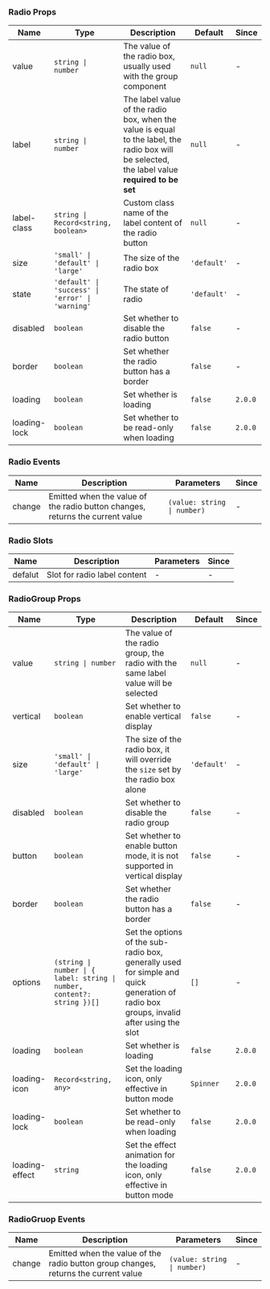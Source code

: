 ### Radio Props

| Name         | Type                                             | Description                                                                                                                                    | Default     | Since   |
| ------------ | ------------------------------------------------ | ---------------------------------------------------------------------------------------------------------------------------------------------- | ----------- | ------- |
| value        | `string \| number`                               | The value of the radio box, usually used with the group component                                                                              | `null`      | -       |
| label        | `string \| number`                               | The label value of the radio box, when the value is equal to the label, the radio box will be selected, the label value **required to be set** | `null`      | -       |
| label-class  | `string \| Record<string, boolean>`              | Custom class name of the label content of the radio button                                                                                     | `null`      | -       |
| size         | `'small' \| 'default' \| 'large'`                | The size of the radio box                                                                                                                      | `'default'` | -       |
| state        | `'default' \| 'success' \| 'error' \| 'warning'` | The state of radio                                                                                                                             | `'default'` | -       |
| disabled     | `boolean`                                        | Set whether to disable the radio button                                                                                                        | `false`     | -       |
| border       | `boolean`                                        | Set whether the radio button has a border                                                                                                      | `false`     | -       |
| loading      | `boolean`                                        | Set whether is loading                                                                                                                         | `false`     | `2.0.0` |
| loading-lock | `boolean`                                        | Set whether to be read-only when loading                                                                                                       | `false`     | `2.0.0` |

### Radio Events

| Name   | Description                                                                   | Parameters                  | Since |
| ------ | ----------------------------------------------------------------------------- | --------------------------- | ----- |
| change | Emitted when the value of the radio button changes, returns the current value | `(value: string \| number)` | -     |

### Radio Slots

| Name    | Description                  | Parameters | Since |
| ------- | ---------------------------- | ---------- | ----- |
| defalut | Slot for radio label content | -          | -     |

### RadioGroup Props

| Name           | Type                                                                    | Description                                                                                                                            | Default     | Since   |
| -------------- | ----------------------------------------------------------------------- | -------------------------------------------------------------------------------------------------------------------------------------- | ----------- | ------- |
| value          | `string \| number`                                                      | The value of the radio group, the radio with the same label value will be selected                                                     | `null`      | -       |
| vertical       | `boolean`                                                               | Set whether to enable vertical display                                                                                                 | `false`     | -       |
| size           | `'small' \| 'default' \| 'large'`                                       | The size of the radio box, it will override the `size` set by the radio box alone                                                      | `'default'` | -       |
| disabled       | `boolean`                                                               | Set whether to disable the radio group                                                                                                 | `false`     | -       |
| button         | `boolean`                                                               | Set whether to enable button mode, it is not supported in vertical display                                                             | `false`     | -       |
| border         | `boolean`                                                               | Set whether the radio button has a border                                                                                              | `false`     | -       |
| options        | `(string \| number \| { label: string \| number, content?: string })[]` | Set the options of the sub-radio box, generally used for simple and quick generation of radio box groups, invalid after using the slot | `[]`        | -       |
| loading        | `boolean`                                                               | Set whether is loading                                                                                                                 | `false`     | `2.0.0` |
| loading-icon   | `Record<string, any>`                                                   | Set the loading icon, only effective in button mode                                                                                    | `Spinner`   | `2.0.0` |
| loading-lock   | `boolean`                                                               | Set whether to be read-only when loading                                                                                               | `false`     | `2.0.0` |
| loading-effect | `string`                                                                | Set the effect animation for the loading icon, only effective in button mode                                                           | `false`     | `2.0.0` |

### RadioGruop Events

| Name   | Description                                                                         | Parameters                  | Since |
| ------ | ----------------------------------------------------------------------------------- | --------------------------- | ----- |
| change | Emitted when the value of the radio button group changes, returns the current value | `(value: string \| number)` | -     |
